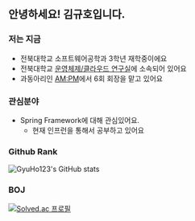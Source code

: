 ## 안녕하세요! 김규호입니다.

### 저는 지금
  * 전북대학교 소프트웨어공학과 3학년 재학중이에요
  * 전북대학교 [운영체제/클라우드 연구실](https://oslab.jbnu.ac.kr/)에 소속되어 있어요
  * 과동아리인 [AM:PM](https://github.com/ampm-jbnu)에서 6회 회장을 맡고 있어요
### 관심분야
  * Spring Framework에 대해 관심있어요.
    * 현재 인프런을 통해서 공부하고 있어요
### Github Rank
![GyuHo123's GitHub stats](https://github-readme-stats.vercel.app/api?username=gyuho123&show_icons=true&theme=radical)
### BOJ
[![Solved.ac
프로필](http://mazassumnida.wtf/api/v2/generate_badge?boj=kyuhokim12)](https://solved.ac/kyuhokim12)
